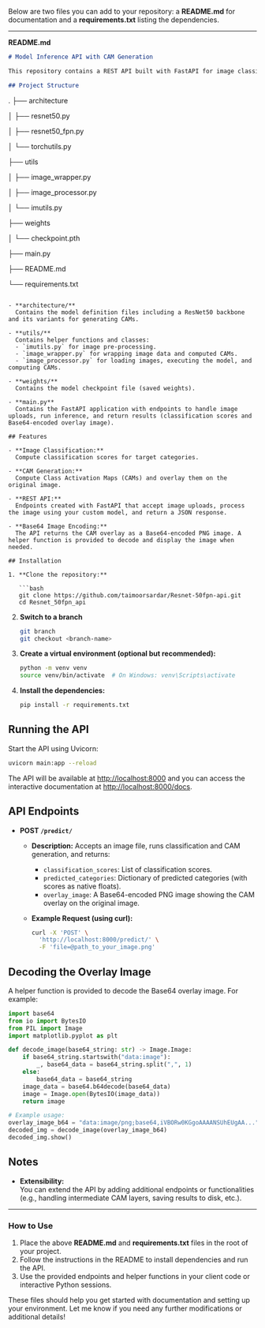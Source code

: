 Below are two files you can add to your repository: a **README.md** for documentation and a **requirements.txt** listing the dependencies.

---

**README.md**

```markdown
# Model Inference API with CAM Generation

This repository contains a REST API built with FastAPI for image classification and Class Activation Map (CAM) generation using a custom neural network model. The API loads the model, processes an image (with scaling, CAM overlay, and classification), and returns the results as a JSON response including an overlay image (encoded in Base64).

## Project Structure

```
.
├── architecture

│   ├── resnet50.py

│   ├── resnet50_fpn.py

│   └── torchutils.py

├── utils

│   ├── image_wrapper.py

│   ├── image_processor.py

│   └── imutils.py

├── weights

│   └── checkpoint.pth

├── main.py

├── README.md

└── requirements.txt

```

- **architecture/**  
  Contains the model definition files including a ResNet50 backbone and its variants for generating CAMs.

- **utils/**  
  Contains helper functions and classes:
  - `imutils.py` for image pre-processing.
  - `image_wrapper.py` for wrapping image data and computed CAMs.
  - `image_processor.py` for loading images, executing the model, and computing CAMs.

- **weights/**  
  Contains the model checkpoint file (saved weights).

- **main.py**  
  Contains the FastAPI application with endpoints to handle image uploads, run inference, and return results (classification scores and Base64-encoded overlay image).

## Features

- **Image Classification:**  
  Compute classification scores for target categories.

- **CAM Generation:**  
  Compute Class Activation Maps (CAMs) and overlay them on the original image.

- **REST API:**  
  Endpoints created with FastAPI that accept image uploads, process the image using your custom model, and return a JSON response.

- **Base64 Image Encoding:**  
  The API returns the CAM overlay as a Base64-encoded PNG image. A helper function is provided to decode and display the image when needed.

## Installation

1. **Clone the repository:**

   ```bash
   git clone https://github.com/taimoorsardar/Resnet-50fpn-api.git
   cd Resnet_50fpn_api
   ```
2. **Switch to a branch**
      ```bash
   git branch
   git checkout <branch-name>
   ```
3. **Create a virtual environment (optional but recommended):**

   ```bash
   python -m venv venv
   source venv/bin/activate  # On Windows: venv\Scripts\activate
   ```

4. **Install the dependencies:**

   ```bash
   pip install -r requirements.txt
   ```

## Running the API

Start the API using Uvicorn:

```bash
uvicorn main:app --reload
```

The API will be available at [http://localhost:8000](http://localhost:8000) and you can access the interactive documentation at [http://localhost:8000/docs](http://localhost:8000/docs).

## API Endpoints

- **POST `/predict/`**  
  - **Description:** Accepts an image file, runs classification and CAM generation, and returns:
    - `classification_scores`: List of classification scores.
    - `predicted_categories`: Dictionary of predicted categories (with scores as native floats).
    - `overlay_image`: A Base64-encoded PNG image showing the CAM overlay on the original image.
  
  - **Example Request (using curl):**

    ```bash
    curl -X 'POST' \
      'http://localhost:8000/predict/' \
      -F 'file=@path_to_your_image.png'
    ```

## Decoding the Overlay Image

A helper function is provided to decode the Base64 overlay image. For example:

```python
import base64
from io import BytesIO
from PIL import Image
import matplotlib.pyplot as plt

def decode_image(base64_string: str) -> Image.Image:
    if base64_string.startswith("data:image"):
        _, base64_data = base64_string.split(",", 1)
    else:
        base64_data = base64_string
    image_data = base64.b64decode(base64_data)
    image = Image.open(BytesIO(image_data))
    return image

# Example usage:
overlay_image_b64 = "data:image/png;base64,iVBORw0KGgoAAAANSUhEUgAA..."
decoded_img = decode_image(overlay_image_b64)
decoded_img.show()
```

## Notes

- **Extensibility:**  
  You can extend the API by adding additional endpoints or functionalities (e.g., handling intermediate CAM layers, saving results to disk, etc.).


---

### How to Use

1. Place the above **README.md** and **requirements.txt** files in the root of your project.
2. Follow the instructions in the README to install dependencies and run the API.
3. Use the provided endpoints and helper functions in your client code or interactive Python sessions.

These files should help you get started with documentation and setting up your environment. Let me know if you need any further modifications or additional details!
